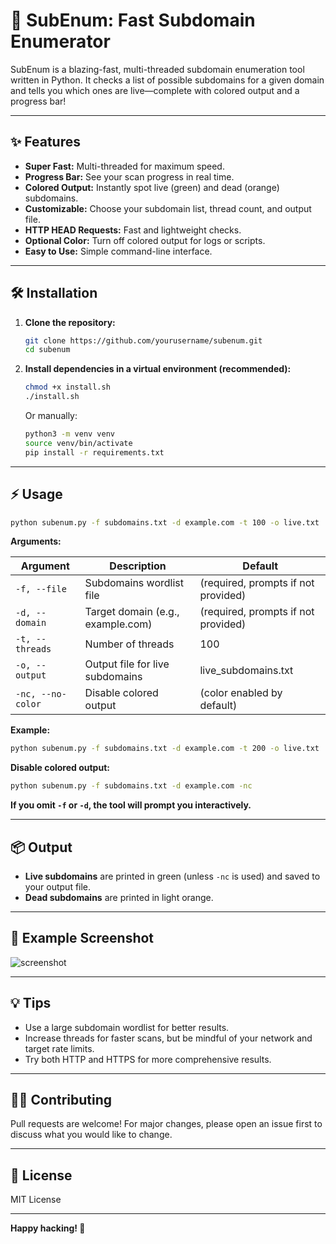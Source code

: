 # 🚀 SubEnum: Fast Subdomain Enumerator

SubEnum is a blazing-fast, multi-threaded subdomain enumeration tool written in Python. It checks a list of possible subdomains for a given domain and tells you which ones are live—complete with colored output and a progress bar!

---

## ✨ Features

- **Super Fast:** Multi-threaded for maximum speed.
- **Progress Bar:** See your scan progress in real time.
- **Colored Output:** Instantly spot live (green) and dead (orange) subdomains.
- **Customizable:** Choose your subdomain list, thread count, and output file.
- **HTTP HEAD Requests:** Fast and lightweight checks.
- **Optional Color:** Turn off colored output for logs or scripts.
- **Easy to Use:** Simple command-line interface.

---

## 🛠️ Installation

1. **Clone the repository:**
    ```sh
    git clone https://github.com/yourusername/subenum.git
    cd subenum
    ```

2. **Install dependencies in a virtual environment (recommended):**
    ```sh
    chmod +x install.sh
    ./install.sh
    ```
    Or manually:
    ```sh
    python3 -m venv venv
    source venv/bin/activate
    pip install -r requirements.txt
    ```

---

## ⚡ Usage

```sh
python subenum.py -f subdomains.txt -d example.com -t 100 -o live.txt
```

**Arguments:**

| Argument         | Description                                 | Default                   |
|------------------|---------------------------------------------|---------------------------|
| `-f, --file`     | Subdomains wordlist file                    | (required, prompts if not provided) |
| `-d, --domain`   | Target domain (e.g., example.com)           | (required, prompts if not provided) |
| `-t, --threads`  | Number of threads                           | 100                       |
| `-o, --output`   | Output file for live subdomains             | live_subdomains.txt       |
| `-nc, --no-color`| Disable colored output                      | (color enabled by default)|

**Example:**
```sh
python subenum.py -f subdomains.txt -d example.com -t 200 -o live.txt
```

**Disable colored output:**
```sh
python subenum.py -f subdomains.txt -d example.com -nc
```

**If you omit `-f` or `-d`, the tool will prompt you interactively.**

---

## 📦 Output

- **Live subdomains** are printed in green (unless `-nc` is used) and saved to your output file.
- **Dead subdomains** are printed in light orange.

---

## 📝 Example Screenshot

<!-- Replace the link below with your actual screenshot if available -->
![screenshot](https://user-images.githubusercontent.com/yourusername/subenum-demo.png)

---

## 💡 Tips

- Use a large subdomain wordlist for better results.
- Increase threads for faster scans, but be mindful of your network and target rate limits.
- Try both HTTP and HTTPS for more comprehensive results.

---

## 🧑‍💻 Contributing

Pull requests are welcome! For major changes, please open an issue first to discuss what you would like to change.

---

## 📄 License

MIT License

---

**Happy hacking! 🚀**